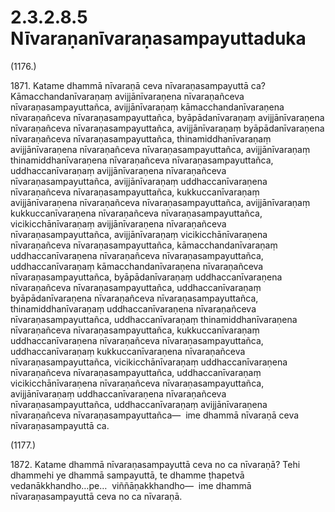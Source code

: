# 2.3.2.8.5 Nīvaraṇanīvaraṇasampayuttaduka

(1176.)

1871\. Katame dhammā nīvaraṇā ceva nīvaraṇasampayuttā ca? Kāmacchandanīvaraṇaṃ avijjānīvaraṇena nīvaraṇañceva nīvaraṇasampayuttañca, avijjānīvaraṇaṃ kāmacchandanīvaraṇena nīvaraṇañceva nīvaraṇasampayuttañca, byāpādanīvaraṇaṃ avijjānīvaraṇena nīvaraṇañceva nīvaraṇasampayuttañca, avijjānīvaraṇaṃ byāpādanīvaraṇena nīvaraṇañceva nīvaraṇasampayuttañca, thinamiddhanīvaraṇaṃ avijjānīvaraṇena nīvaraṇañceva nīvaraṇasampayuttañca, avijjānīvaraṇaṃ thinamiddhanīvaraṇena nīvaraṇañceva nīvaraṇasampayuttañca, uddhaccanīvaraṇaṃ avijjānīvaraṇena nīvaraṇañceva nīvaraṇasampayuttañca, avijjānīvaraṇaṃ uddhaccanīvaraṇena nīvaraṇañceva nīvaraṇasampayuttañca, kukkuccanīvaraṇaṃ avijjānīvaraṇena nīvaraṇañceva nīvaraṇasampayuttañca, avijjānīvaraṇaṃ kukkuccanīvaraṇena nīvaraṇañceva nīvaraṇasampayuttañca, vicikicchānīvaraṇaṃ avijjānīvaraṇena nīvaraṇañceva nīvaraṇasampayuttañca, avijjānīvaraṇaṃ vicikicchānīvaraṇena nīvaraṇañceva nīvaraṇasampayuttañca, kāmacchandanīvaraṇaṃ uddhaccanīvaraṇena nīvaraṇañceva nīvaraṇasampayuttañca, uddhaccanīvaraṇaṃ kāmacchandanīvaraṇena nīvaraṇañceva nīvaraṇasampayuttañca, byāpādanīvaraṇaṃ uddhaccanīvaraṇena nīvaraṇañceva nīvaraṇasampayuttañca, uddhaccanīvaraṇaṃ byāpādanīvaraṇena nīvaraṇañceva nīvaraṇasampayuttañca, thinamiddhanīvaraṇaṃ uddhaccanīvaraṇena nīvaraṇañceva nīvaraṇasampayuttañca, uddhaccanīvaraṇaṃ thinamiddhanīvaraṇena nīvaraṇañceva nīvaraṇasampayuttañca, kukkuccanīvaraṇaṃ uddhaccanīvaraṇena nīvaraṇañceva nīvaraṇasampayuttañca, uddhaccanīvaraṇaṃ kukkuccanīvaraṇena nīvaraṇañceva nīvaraṇasampayuttañca, vicikicchānīvaraṇaṃ uddhaccanīvaraṇena nīvaraṇañceva nīvaraṇasampayuttañca, uddhaccanīvaraṇaṃ vicikicchānīvaraṇena nīvaraṇañceva nīvaraṇasampayuttañca, avijjānīvaraṇaṃ uddhaccanīvaraṇena nīvaraṇañceva nīvaraṇasampayuttañca, uddhaccanīvaraṇaṃ avijjānīvaraṇena nīvaraṇañceva nīvaraṇasampayuttañca—  ime dhammā nīvaraṇā ceva nīvaraṇasampayuttā ca.

(1177.)

1872\. Katame dhammā nīvaraṇasampayuttā ceva no ca nīvaraṇā? Tehi dhammehi ye dhammā sampayuttā, te dhamme ṭhapetvā vedanākkhandho…pe…  viññāṇakkhandho—  ime dhammā nīvaraṇasampayuttā ceva no ca nīvaraṇā.
